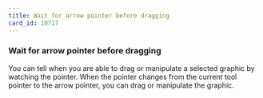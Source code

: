 ```yaml
---
title: Wait for arrow pointer before dragging
card_id: 10717
---
```


### Wait for arrow pointer before dragging

You can tell when you are able to drag or manipulate a selected graphic by watching the pointer. When the pointer changes from the current tool pointer to the arrow pointer, you can drag or manipulate the graphic.